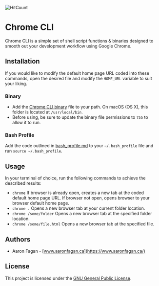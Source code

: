 ![HitCount](http://hits.dwyl.io/aaronfagan/chrome-cli.svg)
# Chrome CLI
Chrome CLI is a simple set of shell script functions & binaries designed to smooth out your development workflow using Google Chrome.

## Installation
If you would like to modify the default home page URL coded into these commands, open the desired file and modify the `HOME_URL` variable to suit your liking.

### Binary
- Add the [Chrome CLI binary](chrome) file to your path. On macOS (OS X), this folder is located at `/usr/local/bin`. 
- Before using, be sure to update the binary file permissions to `755` to allow it to run.

### Bash Profile
Add the code outlined in [bash_profile.md](bash_profile.md) to your `~/.bash_profile` file and run `source ~/.bash_profile`.

## Usage
In your terminal of choice, run the following commands to achieve the described results:
- `chrome` If browser is already open, creates a new tab at the coded default home page URL. If browser not open, opens browser to your browser default home page.
- `chrome .` Opens a new browser tab at your current folder location.
- `chrome /some/folder` Opens a new browser tab at the specified folder location.
- `chrome /some/file.html` Opens a new browser tab at the specified file.

## Authors
- Aaron Fagan - [www.aaronfagan.ca](https://www.aaronfagan.ca/)

## License
This project is licensed under the [GNU General Public License](LICENSE).